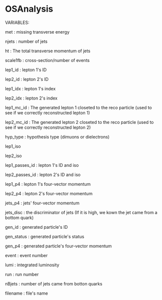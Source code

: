 # OSAnalysis

VARIABLES:


met : missing transverse energy

njets : number of jets

ht : The total transverse momentum of jets

scale1fb : cross-section/number of events

lep1_id : lepton 1's ID

lep2_id : lepton 2's ID

lep1_idx : lepton 1's index

lep2_idx : lepton 2's index

lep1_mc_id : The generated lepton 1 closeted to the reco particle (used to see if we correctly reconstructed lepton 1)

lep2_mc_id : The generated lepton 2 closeted to the reco particle (used to see if we correctly reconstructed lepton 2)

hyp_type : hypothesis type (dimuons or dielectrons)

lep1_iso

lep2_iso

lep1_passes_id : lepton 1's ID and iso

lep2_passes_id : lepton 2's ID and iso

lep1_p4 : lepton 1's four-vector momentum

lep2_p4 : lepton 2's four-vector momentum

jets_p4 : jets' four-vector momentum

jets_disc : the discriminator of jets (If it is high, we kown the jet came from a bottom quark)

gen_id : generated particle's ID

gen_status : generated particle's status

gen_p4 : generated particle's four-vector momentum

event : event number

lumi : integrated luminosity

run : run number

nBjets : number of jets came from botton quarks

filename : file's name

